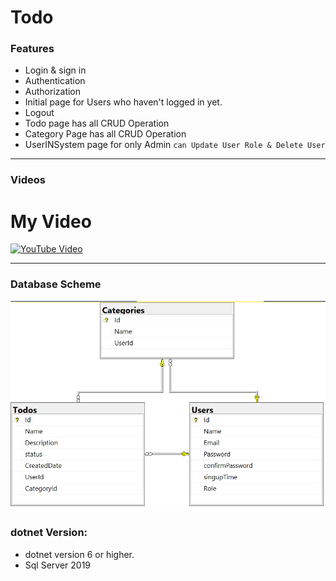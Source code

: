 # Todo
### Features
- Login & sign in
- Authentication
- Authorization
- Initial page for Users who haven't logged in yet.
- Logout
- Todo page has all CRUD Operation
- Category Page has all CRUD Operation
- UserINSystem page for only Admin `can Update User Role & Delete User`
----
### Videos
# My Video


[![YouTube Video](https://img.youtube.com/vi/G5G7dSBsd0c/0.jpg)](https://www.youtube.com/watch?v=G5G7dSBsd0c)






---
### Database Scheme
<img src= "DatabaseScheme.png"/>

### dotnet Version:
- dotnet version 6 or higher.
- Sql Server 2019

